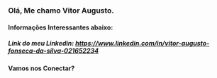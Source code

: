 ### Olá, Me chamo Vitor Augusto.

#### Informações Interessantes abaixo:

##### Link do meu Linkedin: https://www.linkedin.com/in/vitor-augusto-fonseca-da-silva-021652234

#### Vamos nos Conectar?

